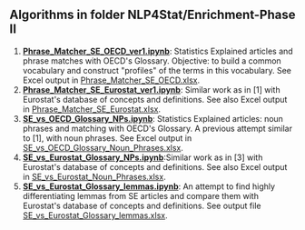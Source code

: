 ## Algorithms in folder NLP4Stat/Enrichment-Phase II

1. [**Phrase_Matcher_SE_OECD_ver1.ipynb**](Phrase_Matcher_SE_OECD_ver1.ipynb): Statistics Explained  articles and phrase matches with OECD's Glossary. Objective: to build a common vocabulary and construct "profiles" of the terms in this vocabulary. See Excel output in [Phrase_Matcher_SE_OECD.xlsx](Phrase_Matcher_SE_OECD.xlsx). 
2. [**Phrase_Matcher_SE_Eurostat_ver1.ipynb**](Phrase_Matcher_SE_Eurostat_ver1.ipynb): Similar work as in [1] with Eurostat's database of concepts and definitions. See also Excel output in [Phrase_Matcher_SE_Eurostat.xlsx](Phrase_Matcher_SE_Eurostat.xlsx). 
3. [**SE_vs_OECD_Glossary_NPs.ipynb**](SE_vs_OECD_Glossary_NPs.ipynb): Statistics Explained articles: noun phrases and matching with OECD's Glossary. A previous attempt similar to [1], with noun phrases. See Excel output in [SE_vs_OECD_Glossary_Noun_Phrases.xlsx](SE_vs_OECD_Glossary_Noun_Phrases.xlsx).  
4. [**SE_vs_Eurostat_Glossary_NPs.ipynb**](SE_vs_Eurostat_Glossary_NPs.ipynb):Similar work as in [3] with Eurostat's database of concepts and definitions. See also Excel output in [SE_vs_Eurostat_Noun_Phrases.xlsx](SE_vs_Eurostat_Noun_Phrases.xlsx).
5. [**SE_vs_Eurostat_Glossary_lemmas.ipynb**](SE_vs_Eurostat_Glossary_lemmas.ipynb): An attempt to find highly differentiating lemmas from SE articles and compare them with Eurostat's database of concepts and definitions. See output file [SE_vs_Eurostat_Glossary_lemmas.xlsx](SE_vs_Eurostat_Glossary_lemmas.xlsx).

 


